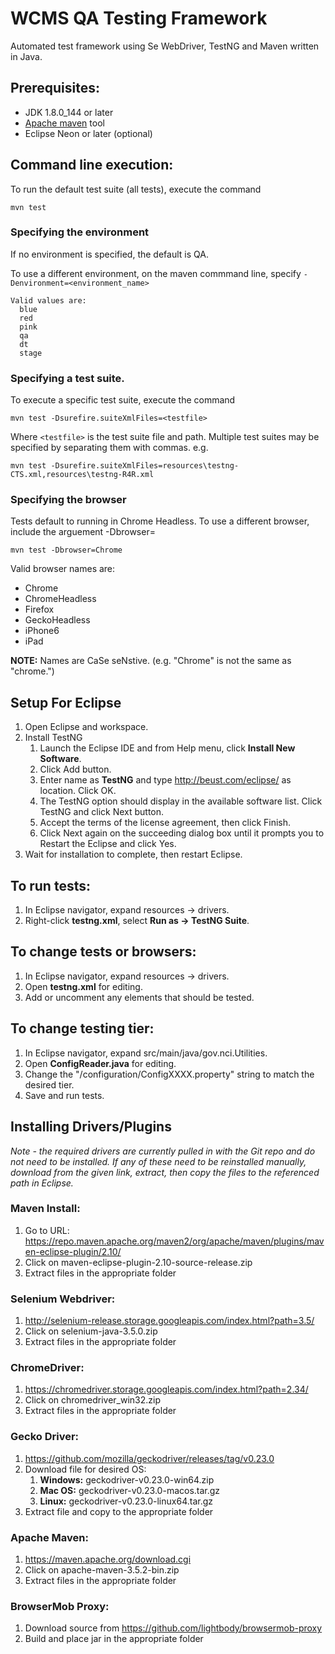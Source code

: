 # WCMS QA Testing Framework
Automated test framework using Se WebDriver, TestNG and Maven written in Java.

## Prerequisites:
- JDK 1.8.0_144 or later
- [Apache maven](http://maven.apache.org/download.cgi) tool 
- Eclipse Neon or later (optional)

## Command line execution:

To run the default test suite (all tests), execute the command 

    mvn test

### Specifying the environment

If no environment is specified, the default is QA.

To use a different environment, on the maven commmand line, specify
`-Denvironment=<environment_name>`

    Valid values are:
      blue
      red
      pink
      qa
      dt
      stage
      

### Specifying a test suite.

To execute a specific test suite, execute the command

    mvn test -Dsurefire.suiteXmlFiles=<testfile>

Where `<testfile>` is the test suite file and path.  Multiple test suites may be specified by separating them
with commas. e.g.

    mvn test -Dsurefire.suiteXmlFiles=resources\testng-CTS.xml,resources\testng-R4R.xml

### Specifying the browser

Tests default to running in Chrome Headless. To use a different browser, include the arguement -Dbrowser=<browser>

    mvn test -Dbrowser=Chrome

Valid browser names are:
* Chrome
* ChromeHeadless
* Firefox
* GeckoHeadless
* iPhone6
* iPad

**NOTE:** Names are CaSe seNstive.  (e.g. "Chrome" is not the same as "chrome.")


## Setup For Eclipse
1. Open Eclipse and workspace.
2. Install TestNG
   1. Launch the Eclipse IDE and from Help menu, click **Install New Software**.
   2. Click Add button.
   3. Enter name as **TestNG** and type http://beust.com/eclipse/ as location. Click OK.
   4. The TestNG option should display in the available software list. Click TestNG and click Next button.
   5. Accept the terms of the license agreement, then click Finish.
   6. Click Next again on the succeeding dialog box until it prompts you to Restart the Eclipse and click Yes.
3. Wait for installation to complete, then restart Eclipse.

## To run tests:
1. In Eclipse navigator, expand resources -> drivers.
2. Right-click **testng.xml**, select **Run as -> TestNG Suite**.

## To change tests or browsers: 
1. In Eclipse navigator, expand resources -> drivers.
2. Open **testng.xml** for editing. 
3. Add or uncomment any elements that should be tested.

## To change testing tier:
1. In Eclipse navigator, expand src/main/java/gov.nci.Utilities.
2. Open **ConfigReader.java** for editing.
3. Change the "/configuration/ConfigXXXX.property" string to match the desired tier.
4. Save and run tests.

## Installing Drivers/Plugins
*Note - the required drivers are currently pulled in with the Git repo and do not need to be installed. If any of these need to be reinstalled manually, download from the given link, extract, then copy the files to the referenced path in Eclipse.*
### Maven Install:
1. Go to URL: https://repo.maven.apache.org/maven2/org/apache/maven/plugins/maven-eclipse-plugin/2.10/
2. Click on maven-eclipse-plugin-2.10-source-release.zip
3. Extract files in the appropriate folder
### Selenium Webdriver:
1. http://selenium-release.storage.googleapis.com/index.html?path=3.5/
2. Click on selenium-java-3.5.0.zip
3. Extract files in the appropriate folder
### ChromeDriver:
1. https://chromedriver.storage.googleapis.com/index.html?path=2.34/
2. Click on chromedriver_win32.zip
3. Extract files in the appropriate folder

### Gecko Driver:
1. https://github.com/mozilla/geckodriver/releases/tag/v0.23.0
2. Download file for desired OS:
   1. **Windows:** geckodriver-v0.23.0-win64.zip
   2. **Mac OS:** geckodriver-v0.23.0-macos.tar.gz
   3. **Linux:** geckodriver-v0.23.0-linux64.tar.gz
3. Extract file and copy to the appropriate folder

### Apache Maven:
1. https://maven.apache.org/download.cgi
2. Click on apache-maven-3.5.2-bin.zip
3. Extract files in the appropriate folder
### BrowserMob Proxy:
1. Download source from https://github.com/lightbody/browsermob-proxy
2. Build and place jar in the appropriate folder

